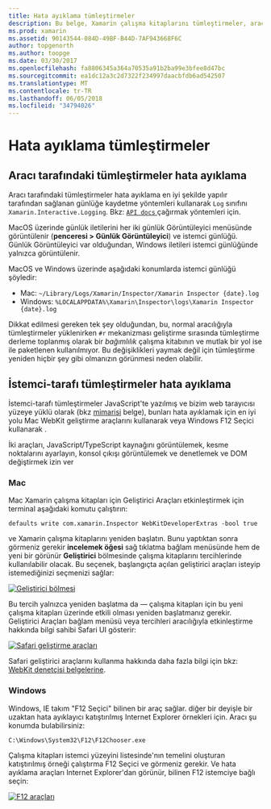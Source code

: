 ```yaml
---
title: Hata ayıklama tümleştirmeler
description: Bu belge, Xamarin çalışma kitaplarını tümleştirmeler, aracı tarafı ve istemci tarafı Windows ve Mac üzerinde hata ayıklamak açıklar
ms.prod: xamarin
ms.assetid: 90143544-084D-49BF-B44D-7AF943668F6C
author: topgenorth
ms.author: toopge
ms.date: 03/30/2017
ms.openlocfilehash: fa8806345a364a70535a91b2ba99e3bfee8d47bc
ms.sourcegitcommit: ea1dc12a3c2d7322f234997daacbfdb6ad542507
ms.translationtype: MT
ms.contentlocale: tr-TR
ms.lasthandoff: 06/05/2018
ms.locfileid: "34794026"
---
```

# <a name="debugging-integrations"></a>Hata ayıklama tümleştirmeler

## <a name="debugging-agent-side-integrations"></a>Aracı tarafındaki tümleştirmeler hata ayıklama

Aracı tarafındaki tümleştirmeler hata ayıklama en iyi şekilde yapılır tarafından sağlanan günlüğe kaydetme yöntemleri kullanarak `Log` sınıfını `Xamarin.Interactive.Logging`. Bkz: [ `API docs` ](https://developer.xamarin.com/api/type/Xamarin.Interactive.Logging.Log/) çağırmak yöntemleri için.

MacOS üzerinde günlük iletilerini her iki günlük Görüntüleyici menüsünde görüntülenir (**penceresi > Günlük Görüntüleyici**) ve istemci günlüğü. Günlük Görüntüleyici var olduğundan, Windows iletileri istemci günlüğünde yalnızca görüntülenir.

MacOS ve Windows üzerinde aşağıdaki konumlarda istemci günlüğü şöyledir:

- Mac: `~/Library/Logs/Xamarin/Inspector/Xamarin Inspector {date}.log`
- Windows: `%LOCALAPPDATA%\Xamarin\Inspector\logs\Xamarin Inspector {date}.log`

Dikkat edilmesi gereken tek şey olduğundan, bu, normal aracılığıyla tümleştirmeler yüklenirken `#r` mekanizması geliştirme sırasında tümleştirme derleme toplanmış olarak bir _bağımlılık_ çalışma kitabının ve mutlak bir yol ise ile paketlenen kullanılmıyor. Bu değişiklikleri yaymak değil için tümleştirme yeniden hiçbir şey gibi olmanızın görünmesi neden olabilir.

## <a name="debugging-client-side-integrations"></a>İstemci-tarafı tümleştirmeler hata ayıklama

İstemci-tarafı tümleştirmeler JavaScript'te yazılmış ve bizim web tarayıcısı yüzeye yüklü olarak (bkz [mimarisi](~/tools/workbooks/sdk/architecture.md) belge), bunları hata ayıklamak için en iyi yolu Mac WebKit geliştirme araçlarını kullanarak veya Windows F12 Seçici kullanarak .

İki araçları, JavaScript/TypeScript kaynağını görüntülemek, kesme noktalarını ayarlayın, konsol çıkışı görüntülemek ve denetlemek ve DOM değiştirmek izin ver

### <a name="mac"></a>Mac

Mac Xamarin çalışma kitapları için Geliştirici Araçları etkinleştirmek için terminal aşağıdaki komutu çalıştırın:

```shell
defaults write com.xamarin.Inspector WebKitDeveloperExtras -bool true
```

ve Xamarin çalışma kitaplarını yeniden başlatın. Bunu yaptıktan sonra görmeniz gerekir **incelemek öğesi** sağ tıklatma bağlam menüsünde hem de yeni bir görünür **Geliştirici** bölmesinde çalışma kitaplarını tercihlerinde kullanılabilir olacak. Bu seçenek, başlangıçta açılan geliştirici araçları isteyip istemediğinizi seçmenizi sağlar:

[![Geliştirici bölmesi](debugging-images/developer-pane-small.png)](debugging-images/developer-pane.png#lightbox)

Bu tercih yalnızca yeniden başlatma da — çalışma kitapları için bu yeni çalışma kitapları üzerinde etkili olması yeniden başlatmanız gerekir. Geliştirici Araçları bağlam menüsü veya tercihleri aracılığıyla etkinleştirme hakkında bilgi sahibi Safari UI gösterir:

[![Safari geliştirme araçları](debugging-images/mac-dev-tools.png)](debugging-images/mac-dev-tools.png#lightbox)

Safari geliştirici araçlarını kullanma hakkında daha fazla bilgi için bkz: [WebKit denetçisi belgelerine][webkit-docs].

### <a name="windows"></a>Windows

Windows, IE takım "F12 Seçici" bilinen bir araç sağlar. diğer bir deyişle bir uzaktan hata ayıklayıcı katıştırılmış Internet Explorer örnekleri için. Aracı şu konumda bulabilirsiniz:

```shell
C:\Windows\System32\F12\F12Chooser.exe
```

Çalışma kitapları istemci yüzeyini listesinde'nın temelini oluşturan katıştırılmış örneği çalıştırma F12 Seçici ve görmeniz gerekir. Ve hata ayıklama araçları Internet Explorer'dan görünür, bilinen F12 istemciye bağlı seçin:

[![F12 araçları](debugging-images/windows-dev-tools.png)](debugging-images/windows-dev-tools.png#lightbox)

[webkit-docs]: https://trac.webkit.org/wiki/WebInspector
